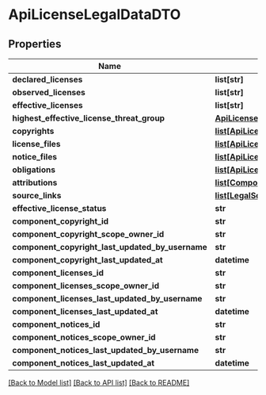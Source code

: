 # ApiLicenseLegalDataDTO

## Properties
Name | Type | Description | Notes
------------ | ------------- | ------------- | -------------
**declared_licenses** | **list[str]** |  | [optional] 
**observed_licenses** | **list[str]** |  | [optional] 
**effective_licenses** | **list[str]** |  | [optional] 
**highest_effective_license_threat_group** | [**ApiLicenseThreatDTOV2**](ApiLicenseThreatDTOV2.md) |  | [optional] 
**copyrights** | [**list[ApiLicenseLegalCopyrightDTO]**](ApiLicenseLegalCopyrightDTO.md) |  | [optional] 
**license_files** | [**list[ApiLicenseLegalFileDTO]**](ApiLicenseLegalFileDTO.md) |  | [optional] 
**notice_files** | [**list[ApiLicenseLegalFileDTO]**](ApiLicenseLegalFileDTO.md) |  | [optional] 
**obligations** | [**list[ApiLicenseLegalObligationDTO]**](ApiLicenseLegalObligationDTO.md) |  | [optional] 
**attributions** | [**list[ComponentObligationAttributionDTO]**](ComponentObligationAttributionDTO.md) |  | [optional] 
**source_links** | [**list[LegalSourceLinkDTO]**](LegalSourceLinkDTO.md) |  | [optional] 
**effective_license_status** | **str** |  | [optional] 
**component_copyright_id** | **str** |  | [optional] 
**component_copyright_scope_owner_id** | **str** |  | [optional] 
**component_copyright_last_updated_by_username** | **str** |  | [optional] 
**component_copyright_last_updated_at** | **datetime** |  | [optional] 
**component_licenses_id** | **str** |  | [optional] 
**component_licenses_scope_owner_id** | **str** |  | [optional] 
**component_licenses_last_updated_by_username** | **str** |  | [optional] 
**component_licenses_last_updated_at** | **datetime** |  | [optional] 
**component_notices_id** | **str** |  | [optional] 
**component_notices_scope_owner_id** | **str** |  | [optional] 
**component_notices_last_updated_by_username** | **str** |  | [optional] 
**component_notices_last_updated_at** | **datetime** |  | [optional] 

[[Back to Model list]](../README.md#documentation-for-models) [[Back to API list]](../README.md#documentation-for-api-endpoints) [[Back to README]](../README.md)

